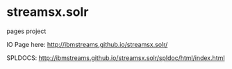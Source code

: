 # streamsx.solr
pages project

IO Page here: http://ibmstreams.github.io/streamsx.solr/

SPLDOCS: http://ibmstreams.github.io/streamsx.solr/spldoc/html/index.html
